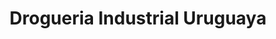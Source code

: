 ---
title: "Drogueria Industrial Uruguaya"
url: /ciudad-de-la-costa/drogueria-industrial-uruguaya/
shop: farmacia
---